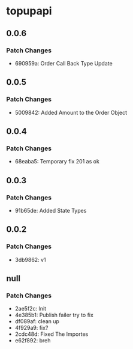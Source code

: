 # topupapi

## 0.0.6

### Patch Changes

- 690959a: Order Call Back Type Update

## 0.0.5

### Patch Changes

- 5009842: Added Amount to the Order Object

## 0.0.4

### Patch Changes

- 68eaba5: Temporary fix 201 as ok

## 0.0.3

### Patch Changes

- 91b65de: Added State Types

## 0.0.2

### Patch Changes

- 3db9862: v1

## null

### Patch Changes

- 2ae5f2c: Init
- 4e385b1: Publish failer try to fix
- df089af: clean up
- 4f929a9: fix?
- 2cdc48d: Fixed The Importes
- e62f892: breh
